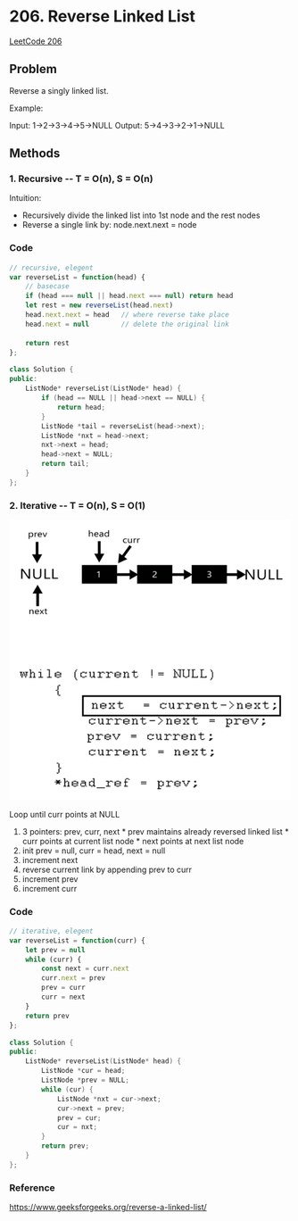 # 206. Reverse Linked List

[LeetCode 206](https://leetcode.com/problems/reverse-linked-list/)

## Problem

Reverse a singly linked list.

Example:

Input: 1->2->3->4->5->NULL
Output: 5->4->3->2->1->NULL

## Methods
### 1. Recursive -- T = O(n), S = O(n)
Intuition: 
* Recursively divide the linked list into 1st node and the rest nodes
* Reverse a single link by: node.next.next = node

### Code
```JavaScript
// recursive, elegent
var reverseList = function(head) {
    // basecase
    if (head === null || head.next === null) return head
    let rest = new reverseList(head.next)
    head.next.next = head   // where reverse take place
    head.next = null        // delete the original link
    
    return rest
};
```

```c++
class Solution {
public:
    ListNode* reverseList(ListNode* head) {
        if (head == NULL || head->next == NULL) {
            return head;
        }
        ListNode *tail = reverseList(head->next);
        ListNode *nxt = head->next;
        nxt->next = head;
        head->next = NULL;
        return tail;
    }
};
```



### 2. Iterative -- T = O(n), S = O(1)

![Iterative Operation Demo](./206-iterative.gif)

Loop until curr points at NULL

  1. 3 pointers: prev, curr, next
    * prev maintains already reversed linked list
    * curr points at current list node
    * next points at next list node
  2. init prev = null, curr = head, next = null
  3. increment next
  4. reverse current link by appending prev to curr
  5. increment prev
  6. increment curr

### Code
```JavaScript
// iterative, elegent
var reverseList = function(curr) {
    let prev = null
    while (curr) {
        const next = curr.next
        curr.next = prev
        prev = curr
        curr = next
    }
    return prev
};
```

```C++
class Solution {
public:
    ListNode* reverseList(ListNode* head) {
        ListNode *cur = head;
        ListNode *prev = NULL;
        while (cur) {
            ListNode *nxt = cur->next;
            cur->next = prev;
            prev = cur;
            cur = nxt;
        }
        return prev;
    }
};
```



### Reference
https://www.geeksforgeeks.org/reverse-a-linked-list/
